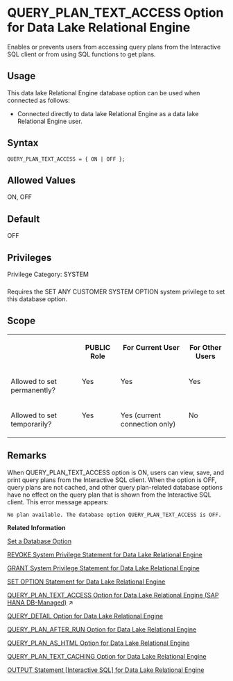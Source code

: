 <!-- loioa64f443284f21015acbbd8e919d9c49b -->

# QUERY\_PLAN\_TEXT\_ACCESS Option for Data Lake Relational Engine

Enables or prevents users from accessing query plans from the Interactive SQL client or from using SQL functions to get plans.



<a name="loioa64f443284f21015acbbd8e919d9c49b__section_fq2_gpq_znb"/>

## Usage

This data lake Relational Engine database option can be used when connected as follows:

-   Connected directly to data lake Relational Engine as a data lake Relational Engine user.



<a name="loioa64f443284f21015acbbd8e919d9c49b__query_plan_text_access_syntax1"/>

## Syntax

```
QUERY_PLAN_TEXT_ACCESS = { ON | OFF };
```



<a name="loioa64f443284f21015acbbd8e919d9c49b__query_plan_text_access_values1"/>

## Allowed Values

ON, OFF



<a name="loioa64f443284f21015acbbd8e919d9c49b__query_plan_text_access_default1"/>

## Default

OFF



<a name="loioa64f443284f21015acbbd8e919d9c49b__query_plan_text_access_priv1"/>

## Privileges

Privilege Category: SYSTEM



### 

Requires the SET ANY CUSTOMER SYSTEM OPTION system privilege to set this database option.



<a name="loioa64f443284f21015acbbd8e919d9c49b__query_plan_text_access_scope1"/>

## Scope


<table>
<tr>
<th valign="top">

 

</th>
<th valign="top">

PUBLIC Role

</th>
<th valign="top">

For Current User

</th>
<th valign="top">

For Other Users

</th>
</tr>
<tr>
<td valign="top">

Allowed to set permanently?

</td>
<td valign="top">

Yes

</td>
<td valign="top">

Yes

</td>
<td valign="top">

Yes

</td>
</tr>
<tr>
<td valign="top">

Allowed to set temporarily?

</td>
<td valign="top">

Yes

</td>
<td valign="top">

Yes \(current connection only\)

</td>
<td valign="top">

No

</td>
</tr>
</table>



<a name="loioa64f443284f21015acbbd8e919d9c49b__query_plan_text_access_remarks1"/>

## Remarks

When QUERY\_PLAN\_TEXT\_ACCESS option is ON, users can view, save, and print query plans from the Interactive SQL client. When the option is OFF, query plans are not cached, and other query plan-related database options have no effect on the query plan that is shown from the Interactive SQL client. This error message appears:

```
No plan available. The database option QUERY_PLAN_TEXT_ACCESS is OFF.
```

**Related Information**  


[Set a Database Option](set-a-database-option-0dcb893.md "You set options with the SET OPTION statement.")

[REVOKE System Privilege Statement for Data Lake Relational Engine](../080-sql-statements/revoke-system-privilege-statement-for-data-lake-relational-engine-a3eadda.md "Removes specific system privileges from specific users and the right to administer the privilege.")

[GRANT System Privilege Statement for Data Lake Relational Engine](../080-sql-statements/grant-system-privilege-statement-for-data-lake-relational-engine-a3dfcb0.md "Grants specific system privileges to users or roles, with or without administrative rights.")

[SET OPTION Statement for Data Lake Relational Engine](../080-sql-statements/set-option-statement-for-data-lake-relational-engine-a625da7.md "Changes options that affect the behavior of the database and its compatibility with Transact-SQL. Setting the value of an option can change the behavior for all users or an individual user, in either a temporary or permanent scope.")

[QUERY_PLAN_TEXT_ACCESS Option for Data Lake Relational Engine (SAP HANA DB-Managed)](https://help.sap.com/viewer/a898e08b84f21015969fa437e89860c8/2023_4_QRC/en-US/176630977a7d4a46b04fe1f7b30fd9c2.html "Enables or prevents users from accessing query plans from the Interactive SQL client or from using SQL functions to get plans.") :arrow_upper_right:

[QUERY\_DETAIL Option for Data Lake Relational Engine](query-detail-option-for-data-lake-relational-engine-a64c3ef.md "Specifies whether or not to include additional query information in the Query Detail section of the query plan.")

[QUERY\_PLAN\_AFTER\_RUN Option for Data Lake Relational Engine](query-plan-after-run-option-for-data-lake-relational-engine-a64dbdd.md "Prints the entire query plan after query execution is complete.")

[QUERY\_PLAN\_AS\_HTML Option for Data Lake Relational Engine](query-plan-as-html-option-for-data-lake-relational-engine-a64e45d.md "Generates graphical query plans in HTML format for viewing in a Web browser.")

[QUERY\_PLAN\_TEXT\_CACHING Option for Data Lake Relational Engine](query-plan-text-caching-option-for-data-lake-relational-engine-a64fc89.md "Allows you to specify whether or not data lake Relational Engine generates and caches IQ plans for queries executed by the user.")

[OUTPUT Statement \[Interactive SQL\] for Data Lake Relational Engine](../080-sql-statements/output-statement-interactive-sql-for-data-lake-relational-engine-a62189f.md "Writes the information retrieved by the current query to a file.")

